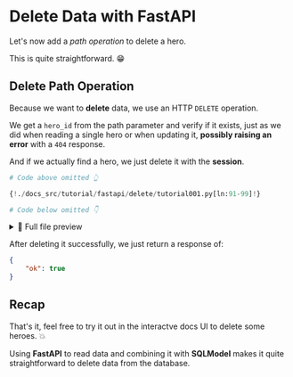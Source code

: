 # Delete Data with FastAPI

Let's now add a *path operation* to delete a hero.

This is quite straightforward. 😁

## Delete Path Operation

Because we want to **delete** data, we use an HTTP `DELETE` operation.

We get a `hero_id` from the path parameter and verify if it exists, just as we did when reading a single hero or when updating it, **possibly raising an error** with a `404` response.

And if we actually find a hero, we just delete it with the **session**.

```Python hl_lines="3-11"
# Code above omitted 👆

{!./docs_src/tutorial/fastapi/delete/tutorial001.py[ln:91-99]!}

# Code below omitted 👇
```

<details>
<summary>👀 Full file preview</summary>

```Python
{!./docs_src/tutorial/fastapi/delete/tutorial001.py!}
```

</details>

After deleting it successfully, we just return a response of:

```JSON
{
    "ok": true
}
```

## Recap

That's it, feel free to try it out in the interactve docs UI to delete some heroes. 💥

Using **FastAPI** to read data and combining it with **SQLModel** makes it quite straightforward to delete data from the database.
